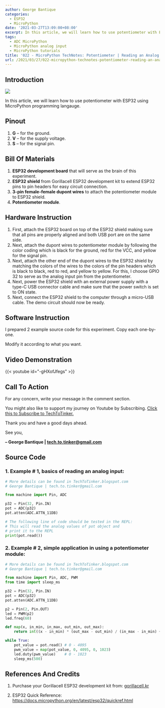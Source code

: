 ```yaml
---
author: George Bantique
categories:
  - ESP32
  - MicroPython
date: '2021-03-27T13:09:00+08:00'
excerpt: In this article, we will learn how to use potentiometer with ESP32 using MicroPython programming langauge.
tags:
  - ADC MicroPython
  - MicroPython analog input
  - MicroPython tutorials
title: '022 - MicroPython TechNotes: Potentiometer | Reading an Analog Input'
url: /2021/03/27/022-micropython-technotes-potentiometer-reading-an-analog-input/
---
```


## **Introduction**

![](/images/022-technotes-potentiometer.png)

In this article, we will learn how to use potentiometer with ESP32 using MicroPython programming langauge.

## **Pinout**

1. **G** – for the ground.
2. **V** – for the supply voltage.
3. **S** – for the signal pin.

## **Bill Of Materials**

1. **ESP32 development board** that will serve as the brain of this experiment.
2. **ESP32 shield** from Gorillacell ESP32 development kit to extend ESP32 pins to pin headers for easy circuit connection.
3. **3-pin female-female dupont wires** to attach the potentiometer module to ESP32 shield.
4. **Potentiometer module**.

## **Hardware Instruction**

1. First, attach the ESP32 board on top of the ESP32 shield making sure that all pins are properly aligned and both USB port are on the same side.
2. Next, attach the dupont wires to potentiometer module by following the color coding which is black for the ground, red for the VCC, and yellow for the signal pin.
3. Next, attach the other end of the dupont wires to the ESP32 shield by matching the colors of the wires to the colors of the pin headers which is black to black, red to red, and yellow to yellow. For this, I choose GPIO 32 to serve as the analog input pin from the potentiometer.
4. Next, power the ESP32 shield with an external power supply with a type-C USB connector cable and make sure that the power switch is set to ON state.
5. Next, connect the ESP32 shield to the computer through a micro-USB cable. The demo circuit should now be ready.

## **Software Instruction**

I prepared 2 example source code for this experiment. Copy each one-by-one.

Modify it according to what you want.

## **Video Demonstration**

{{< youtube id="-gHXofJfegs" >}}

## **Call To Action**

For any concern, write your message in the comment section.

You might also like to support my journey on Youtube by Subscribing. [Click this to Subscribe to TechToTinker.](https://www.youtube.com/c/TechToTinker?sub_confirmation=1)

Thank you and have a good days ahead.

See you,

**– George Bantique | tech.to.tinker@gmail.com**

## **Source Code**

### 1. Example # 1, basics of reading an analog input:

```py { lineNos="true" wrap="true" }
# More details can be found in TechToTinker.blogspot.com 
# George Bantique | tech.to.tinker@gmail.com

from machine import Pin, ADC

p32 = Pin(32, Pin.IN)
pot = ADC(p32)
pot.atten(ADC.ATTN_11DB)

# The following line of code should be tested in the REPL:
# This will read the analog values of pot object and
# print it to the REPL
print(pot.read())

```

### 2. Example # 2, simple application in using a potentiometer module:

```py { lineNos="true" wrap="true" }
# More details can be found in TechToTinker.blogspot.com 
# George Bantique | tech.to.tinker@gmail.com

from machine import Pin, ADC, PWM
from time import sleep_ms

p32 = Pin(32, Pin.IN)
pot = ADC(p32)
pot.atten(ADC.ATTN_11DB)

p2 = Pin(2, Pin.OUT)
led = PWM(p2)
led.freq(60)

def map(x, in_min, in_max, out_min, out_max):
    return int((x - in_min) * (out_max - out_min) / (in_max - in_min) + out_min)

while True:
    pot_value = pot.read() # 0 - 4095
    pwm_value = map(pot_value, 0, 4095, 0, 1023)
    led.duty(pwm_value)    # 0 - 1023
    sleep_ms(500)

```

## **References And Credits**

1. Purchase your Gorillacell ESP32 development kit from:
[gorillacell.kr](http://gorillacell.kr/)

2. ESP32 Quick Reference:
<https://docs.micropython.org/en/latest/esp32/quickref.html>

